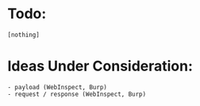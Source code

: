 # Todo:

```
[nothing]
```

# Ideas Under Consideration:

```
- payload (WebInspect, Burp)
- request / response (WebInspect, Burp)
```
